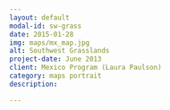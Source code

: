 ```yaml
---
layout: default
modal-id: sw-grass
date: 2015-01-28
img: maps/mx_map.jpg
alt: Southwest Grasslands 
project-date: June 2013
client: Mexico Program (Laura Paulson)
category: maps portrait
description: 

---
```


